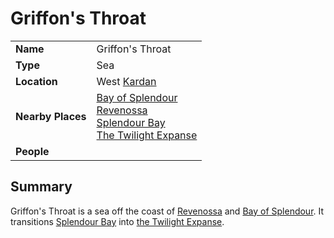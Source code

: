 # Griffon's Throat

|||
| --- | --- |
| **Name** | Griffon's Throat | place.4
| **Type** | Sea |
| **Location** | West [Kardan](../continents-islands/kardan.md) |
| **Nearby Places** | [Bay of Splendour](../../../civilisations/nilsavnic-alliance/states/bay-of-splendour.md)<br>[Revenossa](../../../civilisations/nilsavnic-alliance/states/revenossa.md)<br>[Splendour Bay](splendour-bay.md)<br>[The Twilight Expanse](the-twilight-expanse.md) |
| **People** | |

## Summary

Griffon's Throat is a sea off the coast of [Revenossa](../../../civilisations/nilsavnic-alliance/states/revenossa.md) and [Bay of Splendour](../../../civilisations/nilsavnic-alliance/states/bay-of-splendour.md). It transitions [Splendour Bay](splendour-bay.md) into [the Twilight Expanse](the-twilight-expanse.md).
